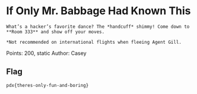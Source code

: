 # If Only Mr. Babbage Had Known This

```
What’s a hacker’s favorite dance? The *handcuff* shimmy! Come down to **Room 333** and show off your moves. 

*Not recommended on international flights when fleeing Agent Gill.
```

Points: 200, static
Author: Casey

## Flag

`pdx{theres-only-fun-and-boring}`
